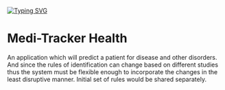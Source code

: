 
[![Typing SVG](https://readme-typing-svg.herokuapp.com?font=Fira+Code&pause=1000&width=435&lines=Welcome+to+Medi-Tracker+Health+Repo;This+is+an+;web+app+;and+AI+Integrated+project+;created+by+;Mriganka+Jana)](https://git.io/typing-svg)
# Medi-Tracker Health
An application which will predict a patient for disease and other disorders. And since the rules of identification can change based on different studies thus the system must be flexible enough to incorporate the changes in the least disruptive manner. Initial set of rules would be shared separately.
